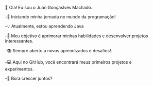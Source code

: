 👋 Olá! Eu sou o Juan Gonçaslves Machado.

-📌 Iniciando minha jornada no mundo da programação!

-💡 Atualmente, estou aprendendo Java

-🎯 Meu objetivo é aprimorar minhas habilidades e desenvolver projetos interessantes.

-📚 Sempre aberto a novos aprendizados e desafios!.

-💻 Aqui no GitHub, você encontrará meus primeiros projetos e experimentos.

-🚀 Bora crescer juntos?

